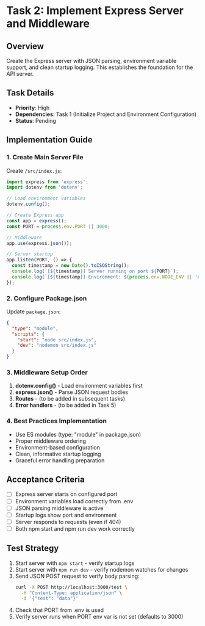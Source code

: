 # Task 2: Implement Express Server and Middleware

## Overview
Create the Express server with JSON parsing, environment variable support, and clean startup logging. This establishes the foundation for the API server.

## Task Details
- **Priority**: High
- **Dependencies**: Task 1 (Initialize Project and Environment Configuration)
- **Status**: Pending

## Implementation Guide

### 1. Create Main Server File
Create `/src/index.js`:

```javascript
import express from 'express';
import dotenv from 'dotenv';

// Load environment variables
dotenv.config();

// Create Express app
const app = express();
const PORT = process.env.PORT || 3000;

// Middleware
app.use(express.json());

// Server startup
app.listen(PORT, () => {
  const timestamp = new Date().toISOString();
  console.log(`[${timestamp}] Server running on port ${PORT}`);
  console.log(`[${timestamp}] Environment: ${process.env.NODE_ENV || 'development'}`);
});
```

### 2. Configure Package.json
Update `package.json`:
```json
{
  "type": "module",
  "scripts": {
    "start": "node src/index.js",
    "dev": "nodemon src/index.js"
  }
}
```

### 3. Middleware Setup Order
1. **dotenv.config()** - Load environment variables first
2. **express.json()** - Parse JSON request bodies
3. **Routes** - (to be added in subsequent tasks)
4. **Error handlers** - (to be added in Task 5)

### 4. Best Practices Implementation
- Use ES modules (type: "module" in package.json)
- Proper middleware ordering
- Environment-based configuration
- Clean, informative startup logging
- Graceful error handling preparation

## Acceptance Criteria
- [ ] Express server starts on configured port
- [ ] Environment variables load correctly from .env
- [ ] JSON parsing middleware is active
- [ ] Startup logs show port and environment
- [ ] Server responds to requests (even if 404)
- [ ] Both npm start and npm run dev work correctly

## Test Strategy
1. Start server with `npm start` - verify startup logs
2. Start server with `npm run dev` - verify nodemon watches for changes
3. Send JSON POST request to verify body parsing:
   ```bash
   curl -X POST http://localhost:3000/test \
     -H "Content-Type: application/json" \
     -d '{"test": "data"}'
   ```
4. Check that PORT from .env is used
5. Verify server runs when PORT env var is not set (defaults to 3000)
